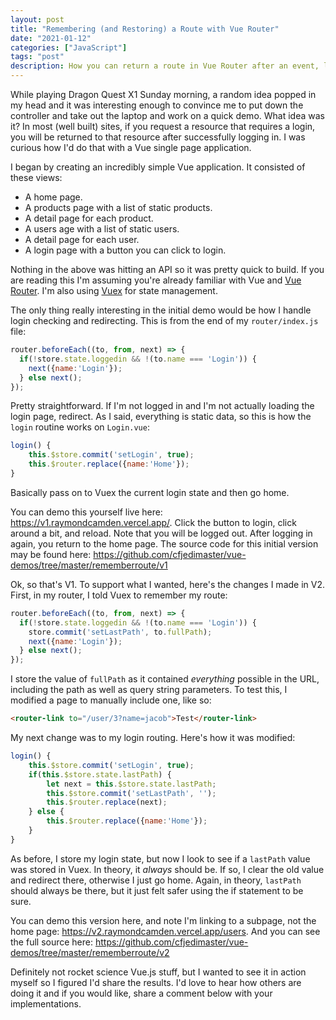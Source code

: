 ```yaml
---
layout: post
title: "Remembering (and Restoring) a Route with Vue Router"
date: "2021-01-12"
categories: ["JavaScript"]
tags: "post"
description: How you can return a route in Vue Router after an event, like a login.
---
```


While playing Dragon Quest X1 Sunday morning, a random idea popped in my head and it was interesting enough to convince me
to put down the controller and take out the laptop and work on a quick demo. What idea was it? In most (well built) sites, if you request a resource that requires a login, you will be returned to that resource after successfully logging in. I was curious how I'd do that with a Vue single page application.

I began by creating an incredibly simple Vue application. It consisted of these views:

* A home page.
* A products page with a list of static products.
* A detail page for each product.
* A users age with a list of static users.
* A detail page for each user.
* A login page with a button you can click to login.

Nothing in the above was hitting an API so it was pretty quick to build. If you are reading this I'm assuming you're already familiar with Vue and [Vue Router](https://router.vuejs.org/). I'm also using [Vuex](https://vuex.vuejs.org/) for state management. 

The only thing really interesting in the initial demo would be how I handle login checking and redirecting. This is from the end of my `router/index.js` file:

```js
router.beforeEach((to, from, next) => {
  if(!store.state.loggedin && !(to.name === 'Login')) {
    next({name:'Login'});
  } else next();
});
```

Pretty straightforward. If I'm not logged in and I'm not actually loading the login page, redirect. As I said, everything is static data, so this is how the `login` routine works on `Login.vue`:

```js
login() {
	this.$store.commit('setLogin', true);
	this.$router.replace({name:'Home'});
}
```

Basically pass on to Vuex the current login state and then go home.

You can demo this yourself live here: <https://v1.raymondcamden.vercel.app/>. Click the button to login, click around a bit, and reload. Note that you will be logged out. After logging in again, you return to the home page. The source code for this initial version may be found here: <https://github.com/cfjedimaster/vue-demos/tree/master/rememberroute/v1>

Ok, so that's V1. To support what I wanted, here's the changes I made in V2. First, in my router, I told Vuex to remember my route:

```js
router.beforeEach((to, from, next) => {
  if(!store.state.loggedin && !(to.name === 'Login')) {
    store.commit('setLastPath', to.fullPath);
    next({name:'Login'});
  } else next(); 
});
```

I store the value of `fullPath` as it contained *everything* possible in the URL, including the path as well as query string parameters. To test this, I modified a page to manually include one, like so: 

```html
<router-link to="/user/3?name=jacob">Test</router-link>
```

My next change was to my login routing. Here's how it was modified:

```js
login() {
	this.$store.commit('setLogin', true);
	if(this.$store.state.lastPath) {
		let next = this.$store.state.lastPath;
		this.$store.commit('setLastPath', '');
		this.$router.replace(next);
	} else {
		this.$router.replace({name:'Home'});
	}
}
```

As before, I store my login state, but now I look to see if a `lastPath` value was stored in Vuex. In theory, it *always* should be. If so, I clear the old value and redirect there, otherwise I just go home. Again, in theory, `lastPath` should always be there, but it just felt safer using the if statement to be sure. 

You can demo this version here, and note I'm linking to a subpage, not the home page: <https://v2.raymondcamden.vercel.app/users>. And you can see the full source here: <https://github.com/cfjedimaster/vue-demos/tree/master/rememberroute/v2>

Definitely not rocket science Vue.js stuff, but I wanted to see it in action myself so I figured I'd share the results. I'd love to hear how others are doing it and if you would like, share a comment below with your implementations.
